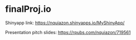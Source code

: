 # finalProj.io

Shinyapp link: https://nquiazon.shinyapps.io/MyShinyApp/

Presentation pitch slides: https://rpubs.com/nquiazon/719561
